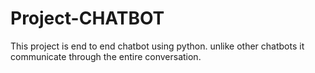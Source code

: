 # Project-CHATBOT
This project is end to end chatbot using python.
unlike other chatbots it communicate through the entire conversation.
